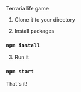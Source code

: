 Terraria life game

1. Clone it to your directory

2. Install packages
### `npm install`

3. Run it

### `npm start`

That`s it!

